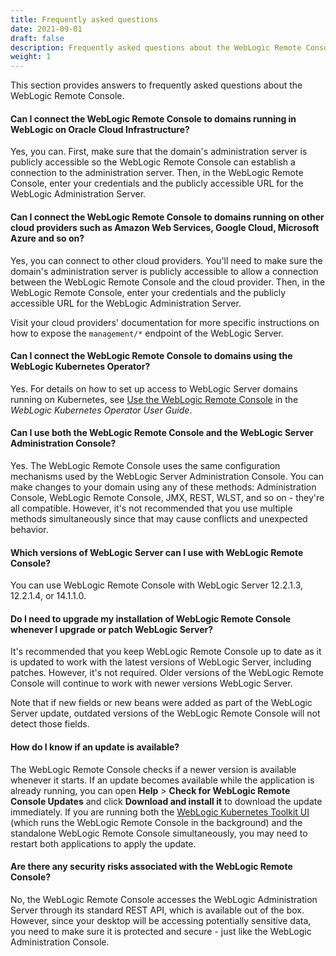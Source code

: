 ```yaml
---
title: Frequently asked questions
date: 2021-09-01
draft: false
description: Frequently asked questions about the WebLogic Remote Console
weight: 1
---
```


This section provides answers to frequently asked questions about the WebLogic Remote Console.

#### Can I connect the WebLogic Remote Console to domains running in WebLogic on Oracle Cloud Infrastructure?
Yes, you can. First, make sure that the domain's administration server is publicly accessible so the WebLogic Remote Console can establish a connection to the administration server. Then, in the WebLogic Remote Console, enter your credentials and the publicly accessible URL for the WebLogic Administration Server.

#### Can I connect the WebLogic Remote Console to domains running on other cloud providers such as Amazon Web Services, Google Cloud, Microsoft Azure and so on?

Yes, you can connect to other cloud providers. You'll need to make sure the domain's administration server is publicly accessible to allow a connection between the WebLogic Remote Console and the cloud provider. Then, in the WebLogic Remote Console, enter your credentials and the publicly accessible URL for the WebLogic Administration Server.

Visit your cloud providers' documentation for more specific instructions on how to expose the `management/*` endpoint of the WebLogic Server.

#### Can I connect the WebLogic Remote Console to domains using the WebLogic Kubernetes Operator?

Yes. For details on how to set up access to WebLogic Server domains running on Kubernetes, see [Use the WebLogic Remote Console](https://oracle.github.io/weblogic-kubernetes-operator/managing-domains/accessing-the-domain/remote-admin-console/) in the *WebLogic Kubernetes Operator User Guide*.

#### Can I use both the WebLogic Remote Console and the WebLogic Server Administration Console?

Yes. The WebLogic Remote Console uses the same configuration mechanisms used by the WebLogic Server Administration Console. You can make changes to your domain using any of these methods: Administration Console, WebLogic Remote Console, JMX, REST, WLST, and so on - they're all compatible. However, it's not recommended that you use multiple methods simultaneously since that may cause conflicts and unexpected behavior.

#### Which versions of WebLogic Server can I use with WebLogic Remote Console?
You can use WebLogic Remote Console with WebLogic Server 12.2.1.3, 12.2.1.4, or 14.1.1.0.

#### Do I need to upgrade my installation of WebLogic Remote Console whenever I upgrade or patch WebLogic Server?

It's recommended that you keep WebLogic Remote Console up to date as it is updated to work with the latest versions of WebLogic Server, including patches. However, it's not required. Older versions of the WebLogic Remote Console will continue to work with newer versions WebLogic Server.

Note that if new fields or new beans were added as part of the WebLogic Server update, outdated versions of the WebLogic Remote Console will not detect those fields.

#### How do I know if an update is available?

The WebLogic Remote Console checks if a newer version is available whenever it starts. If an update becomes available while the application is already running, you can open **Help** > **Check for WebLogic Remote Console Updates** and click **Download and install it** to download the update immediately. If you are running both the [WebLogic Kubernetes Toolkit UI](https://oracle.github.io/weblogic-toolkit-ui/) (which runs the WebLogic Remote Console in the background) and the standalone WebLogic Remote Console simultaneously, you may need to restart both applications to apply the update.

#### Are there any security risks associated with the WebLogic Remote Console?
No, the WebLogic Remote Console accesses the WebLogic Administration Server through its standard REST API, which is available out of the box. However, since your desktop will be accessing potentially sensitive data, you need to make sure it is protected and secure - just like the WebLogic Administration Console.